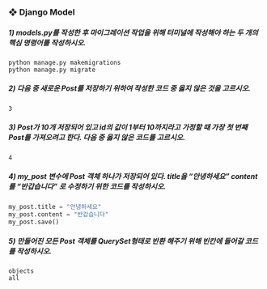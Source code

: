 ### ❖ Django Model

##### 1) models.py를 작성한 후 마이그레이션 작업을 위해 터미널에 작성해야 하는 두 개의 핵심 명령어를 작성하시오.

```
python manage.py makemigrations
python manage.py migrate
```



##### 2) 다음 중 새로운 Post를 저장하기 위하여 작성한 코드 중 옳지 않은 것을 고르시오.

```
3
```



##### 3) Post가 10개 저장되어 있고 id의 값이 1부터 10까지라고 가정할 때 가장 첫 번째 Post를 가져오려고 한다. 다음 중 옳지 않은 코드를 고르시오.

```
4
```



##### 4) my_post 변수에 Post 객체 하나가 저장되어 있다. title을 “안녕하세요” content를 “반갑습니다” 로 수정하기 위한 코드를 작성하시오.

```python
my_post.title = "안녕하세요"
my_post.content = "반갑습니다"
my_post.save()
```



##### 5) 만들어진 모든 Post 객체를 QuerySet형태로 반환 해주기 위해 빈칸에 들어갈 코드를 작성하시오.

```
objects
all
```

